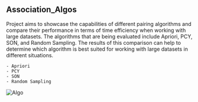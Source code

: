 ## Association_Algos 

Project aims to showcase the capabilities of different pairing algorithms and compare their performance in terms of time efficiency when working with large datasets. The algorithms that are being evaluated include Apriori, PCY, SON, and Random Sampling. The results of this comparison can help to determine which algorithm is best suited for working with large datasets in different situations.

```
- Apriori
- PCY
- SON 
- Random Sampling
```

![Algo](https://user-images.githubusercontent.com/78048789/211474450-2ada7c3b-d80d-4a8f-a6cf-38e5b88a4781.gif)

